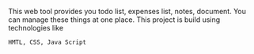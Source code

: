 This web tool provides you todo list, expenses list, notes, document. You can manage these things at one place.
This project is build using technologies like
```
HMTL, CSS, Java Script
```
